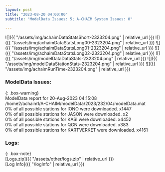 ```yaml
---
layout: post
title: "2023-08-20 04:00:00"
subtitle: "ModelData Issues: 5; A-CHAIM System Issues: 0"

---
```


![]({{ "/assets/img/achaimDataStatsShort-2323204.png" | relative_url }})
![]({{ "/assets/img/achaimDataStatsLong00-2323204.png" | relative_url }})
![]({{ "/assets/img/achaimDataStatsLong01-2323204.png" | relative_url }})
![]({{ "/assets/img/achaimDataStatsLong02-2323204.png" | relative_url }})
![]({{ "/assets/img/modelDataDataStats-2323204.png" | relative_url }})
![]({{ "/assets/img/modelDataStationStats-2323204.png" | relative_url }})
![]({{ "/assets/img/achaimRunTime-2323204.png" | relative_url }})


### ModelData Issues:  
  
{: .box-warning}  
 ModelData report for 20-Aug-2023 04:15:08   
 /home2/achaim1/A-CHAIM/modelData/2023/232/04/modelData.mat   
 0% of all possible stations for IONO were downloaded. x1447   
 0% of all possible stations for JASON were downloaded. x2   
 0% of all possible stations for KASI were downloaded. x4452   
 0% of all possible stations for QGN were downloaded. x383   
 0% of all possible stations for KARTVERKET were downloaded. x4161   
  


### Logs:  
  
{: .box-note}  
[Logs.zip]({{ "/assets/other/logs.zip" | relative_url }})  
[Log Info]({{ "/logInfo" | relative_url }})  
